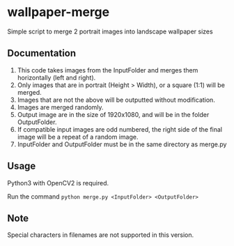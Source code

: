 # wallpaper-merge
Simple script to merge 2 portrait images into landscape wallpaper sizes

## Documentation
1. This code takes images from the InputFolder and merges them horizontally (left and right).
2. Only images that are in portrait (Height > Width), or a square (1:1) will be merged.
3. Images that are not the above will be outputted without modification.
4. Images are merged randomly.
5. Output image are in the size of 1920x1080, and will be in the folder OutputFolder.
6. If compatible input images are odd numbered, the right side of the final image will be a repeat of a random image.
7. InputFolder and OutputFolder must be in the same directory as merge.py


## Usage
Python3 with OpenCV2 is required.

Run the command `python merge.py <InputFolder> <OutputFolder>`

## Note
Special characters in filenames are not supported in this version.



